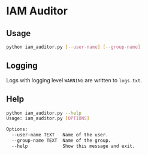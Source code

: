 # IAM Auditor

## Usage

```bash
python iam_auditor.py [--user-name] [--group-name]
```

## Logging

Logs with logging level `WARNING` are written to `logs.txt`.

## Help

```bash
python iam_auditor.py --help
Usage: iam_auditor.py [OPTIONS]

Options:
  --user-name TEXT   Name of the user.
  --group-name TEXT  Name of the group.
  --help             Show this message and exit.
```

